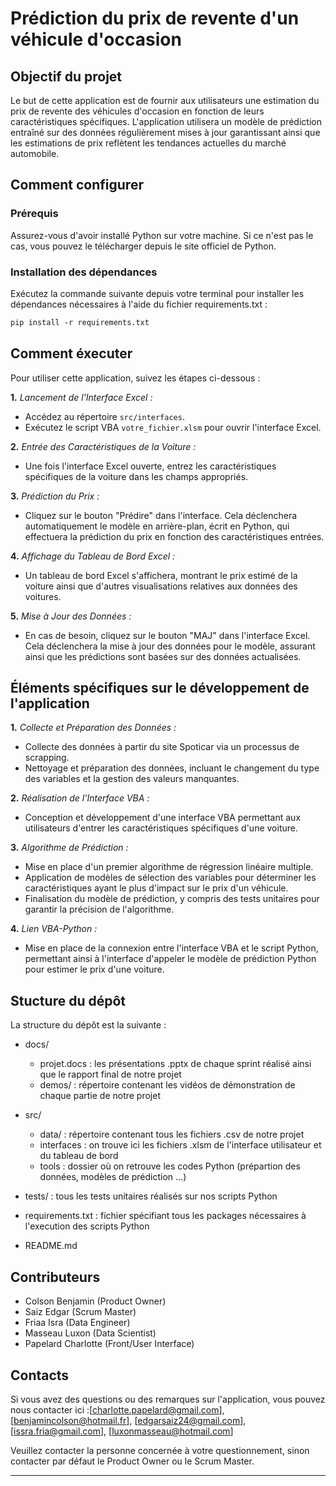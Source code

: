 # Prédiction du prix de revente d'un véhicule d'occasion 
## Objectif du projet 

Le but de cette application est de fournir aux utilisateurs une estimation du prix de revente des véhicules d'occasion en fonction de leurs caractéristiques spécifiques. L'application utilisera un modèle de prédiction entraîné sur des données régulièrement mises à jour garantissant ainsi que les estimations de prix reflètent les tendances actuelles du marché automobile.

## Comment configurer 
### Prérequis
Assurez-vous d'avoir installé Python sur votre machine. Si ce n'est pas le cas, vous pouvez le télécharger depuis le site officiel de Python.
### Installation des dépendances
Exécutez la commande suivante depuis votre terminal pour installer les dépendances nécessaires à l'aide du fichier requirements.txt :

```markdown
pip install -r requirements.txt
```
## Comment éxecuter 
Pour utiliser cette application, suivez les étapes ci-dessous :

**1.** *Lancement de l'Interface Excel :*
   - Accédez au répertoire `src/interfaces`.
   - Exécutez le script VBA `votre_fichier.xlsm` pour ouvrir l'interface Excel.

**2.** *Entrée des Caractéristiques de la Voiture :*
   - Une fois l'interface Excel ouverte, entrez les caractéristiques spécifiques de la voiture dans les champs appropriés.

**3.** *Prédiction du Prix :*
   - Cliquez sur le bouton "Prédire" dans l'interface. Cela déclenchera automatiquement le modèle en arrière-plan, écrit en Python, qui effectuera la prédiction du prix en fonction des caractéristiques entrées.

**4.** *Affichage du Tableau de Bord Excel :*
   - Un tableau de bord Excel s'affichera, montrant le prix estimé de la voiture ainsi que d'autres visualisations relatives aux données des voitures.

**5.** *Mise à Jour des Données :*
   - En cas de besoin, cliquez sur le bouton "MAJ" dans l'interface Excel. Cela déclenchera la mise à jour des données pour le modèle, assurant ainsi que les prédictions sont basées sur des données actualisées.

## Éléments spécifiques sur le développement de l'application

**1.** *Collecte et Préparation des Données :*
   - Collecte des données à partir du site Spoticar via un processus de scrapping.
   - Nettoyage et préparation des données, incluant le changement du type des variables et la gestion des valeurs manquantes.

**2.** *Réalisation de l'Interface VBA :*
   - Conception et développement d'une interface VBA permettant aux utilisateurs d'entrer les caractéristiques spécifiques d'une voiture.

**3.** *Algorithme de Prédiction :*
   - Mise en place d'un premier algorithme de régression linéaire multiple.
   - Application de modèles de sélection des variables pour déterminer les caractéristiques ayant le plus d'impact sur le prix d'un véhicule.
   - Finalisation du modèle de prédiction, y compris des tests unitaires pour garantir la précision de l'algorithme.

**4.** *Lien VBA-Python :*
   - Mise en place de la connexion entre l'interface VBA et le script Python, permettant ainsi à l'interface d'appeler le modèle de prédiction Python pour estimer le prix d'une voiture.
## Stucture du dépôt 
La structure du dépôt est la suivante :

- docs/                    
  - projet.docs : les présentations .pptx de chaque sprint réalisé ainsi que le rapport final de notre projet  
  - demos/ : répertoire contenant les vidéos de démonstration de chaque partie de notre projet
  
- src/               
  - data/ : répertoire contenant tous les fichiers .csv de notre projet
  - interfaces : on trouve ici les fichiers .xlsm de l'interface utilisateur et du tableau de bord 
  - tools : dossier où on retrouve les codes Python (prépartion des données, modèles de prédiction ...)
- tests/  : tous les tests unitaires réalisés sur nos scripts Python              
- requirements.txt  : fichier spécifiant tous les packages nécessaires à l'execution des scripts Python
- README.md          




## Contributeurs

- Colson Benjamin (Product Owner)
- Saiz Edgar (Scrum Master)
- Friaa Isra (Data Engineer)
- Masseau Luxon (Data Scientist)
- Papelard Charlotte (Front/User Interface)

## Contacts

Si vous avez des questions ou des remarques sur l'application, vous pouvez nous contacter ici :[charlotte.papelard@gmail.com], [benjamincolson@hotmail.fr], [edgarsaiz24@gmail.com], [issra.fria@gmail.com], [luxonmasseau@hotmail.com]

Veuillez contacter la personne concernée à votre questionnement, sinon contacter par défaut le Product Owner ou le Scrum Master.

  ----
